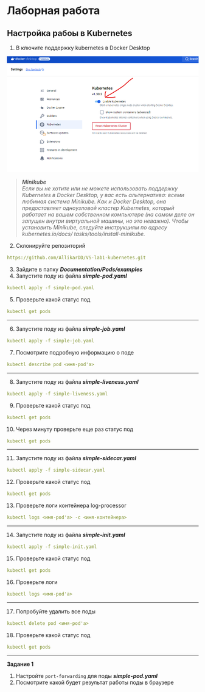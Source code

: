 # Лаборная работа

## Настройка рабоы в Kubernetes

1. В ключите поддержку kubernetes в Docker Desktop

​![](assets/image-20250217015257-e9706qa.png)​

> ***Minikube***  
> *Если вы не хотите или не можете использовать поддержку Kubernetes в Docker Desktop, у вас есть альтернатива: всеми любимая система Minikube. Как и Docker Desktop, она предоставляет одноузловой кластер Kubernetes, который работает на вашем собственном компьютере (на самом деле он запущен внутри виртуальной машины, но это неважно).
> Чтобы установить Minikube, следуйте инструкциям по адресу kubernetes.io/docs/ tasks/tools/install-minikube.*

2. Склонируйте репозиторий

```yaml
https://github.com/AllikarDD/VS-lab1-kubernetes.git
```

3. Зайдите в папку ***Documentation/Pods/examples***
4. Запустите поду из файла ***simple-pod.yaml***

```yaml
kubectl apply -f simple-pod.yaml
```

5. Проверьте какой статус под

```yaml
kubectl get pods
```

---

6. Запустите поду из файла ***simple-job.yaml***

```yaml
kubectl apply -f simple-job.yaml
```

7. Посмотрите подробную информацию о поде

```yaml
kubectl describe pod <имя-pod'а>
```

---

8. Запустите поду из файла ***simple-liveness.yaml***

```yaml
kubectl apply -f simple-liveness.yaml
```

9. Проверьте какой статус под

```yaml
kubectl get pods
```

10. Через минуту проверьте еще раз статус под

```yaml
kubectl get pods
```

---

11. Запустите поду из файла ***simple-sidecar.yaml***

```yaml
kubectl apply -f simple-sidecar.yaml
```

12. Проверьте какой статус под

```yaml
kubectl get pods
```

13. Проверьте логи контейнера log-processor

```yaml
kubectl logs <имя-pod'а> -c <имя-контейнера>

```

---

14. Запустите поду из файла ***simple-init.yaml***

```yaml
kubectl apply -f simple-init.yaml
```

15. Проверьте какой статус под

```yaml
kubectl get pods
```

16. Проверьте логи

```yaml
kubectl logs <имя-pod'а> 

```

---

17. Попробуйте удалить все поды

```yaml
kubectl delete pod <имя-pod'а>

```

18. Проверьте какой статус под

```yaml
kubectl get pods
```

---

**Задание 1**

1. Настройте `port-forwarding`​ для поды ***simple-pod.yaml***
2. Посмотрите какой будет результат работы поды в браузере

‍

‍

‍
